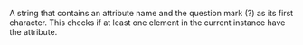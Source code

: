 A string that contains an attribute name and the question mark (?) as its first character. This checks if at least one element in the current instance have the attribute.
